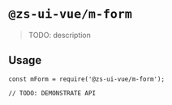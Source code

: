 # `@zs-ui-vue/m-form`

> TODO: description

## Usage

```
const mForm = require('@zs-ui-vue/m-form');

// TODO: DEMONSTRATE API
```
